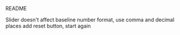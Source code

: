 README


Slider doesn't affect baseline
number format, use comma and decimal places 
add reset button, start again 